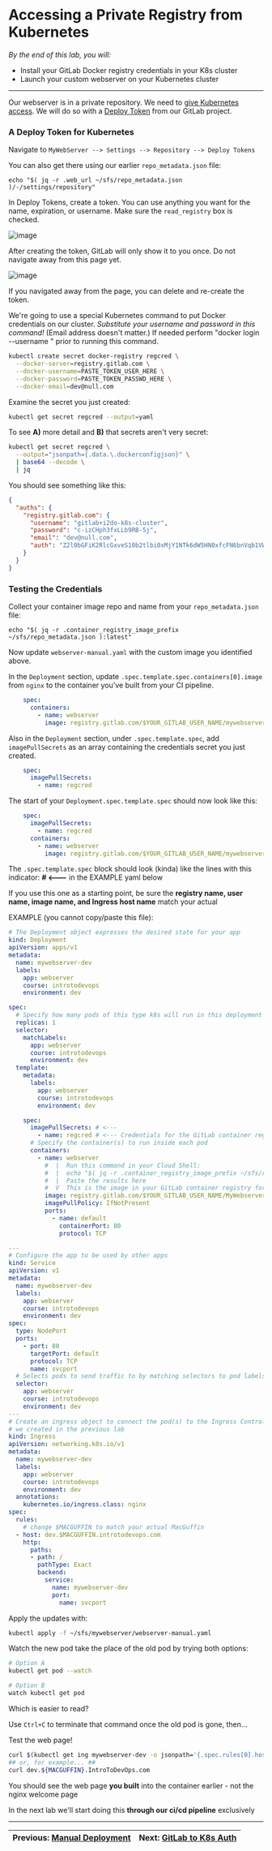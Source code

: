 # Accessing a Private Registry from Kubernetes

*By the end of this lab, you will:*

- Install your GitLab Docker registry credentials in your K8s cluster
- Launch your custom webserver on your Kubernetes cluster

---

Our webserver is in a private repository.  We need to [give Kubernetes access](https://kubernetes.io/docs/tasks/configure-pod-container/pull-image-private-registry/).  We will do so with a [Deploy Token](https://docs.gitlab.com/ee/user/project/deploy_tokens/) from our GitLab project.


### A Deploy Token for Kubernetes

Navigate to `MyWebServer --> Settings --> Repository --> Deploy Tokens`

You can also get there using our earlier `repo_metadata.json` file:

```shell
echo "$( jq -r .web_url ~/sfs/repo_metadata.json )/-/settings/repository"
```

In Deploy Tokens, create a token.  You can use anything you want for the name, expiration, or username.  Make sure the `read_registry` box is checked.

![image](deploy_tokens.png)

After creating the token, GitLab will only show it to you once.  Do not navigate away from this page yet.

![image](token_display.png)

If you navigated away from the page, you can delete and re-create the token.

We're going to use a special Kubernetes command to put Docker credentials on our cluster.  _Substitute your username and password in this command!_  (Email address doesn't matter.) If needed perform "docker login --username <your username>" prior to running this command.

```bash
kubectl create secret docker-registry regcred \
  --docker-server=registry.gitlab.com \
  --docker-username=PASTE_TOKEN_USER_HERE \
  --docker-password=PASTE_TOKEN_PASSWD_HERE \
  --docker-email=dev@null.com
```

Examine the secret you just created:

```bash
kubectl get secret regcred --output=yaml
```

To see **A)** more detail and **B)** that secrets aren't very secret:

```bash
kubectl get secret regcred \
  --output="jsonpath={.data.\.dockerconfigjson}" \
  | base64 --decode \
  | jq
```

You should see something like this:

```json
{
  "auths": {
    "registry.gitlab.com": {
      "username": "gitlab+i2do-k8s-cluster",
      "password": "c-izCHph3fxLLb9RB-5j",
      "email": "dev@null.com",
      "auth": "Z2l0bGFiK2RlcGxveS10b2tlbi0xMjY1NTk6dW5HN0xfcFN6bnVqb1VWemp2WVM="
    }
  }
}
```

### Testing the Credentials

Collect your container image repo and name from your `repo_metadata.json` file:

```shell
echo "$( jq -r .container_registry_image_prefix ~/sfs/repo_metadata.json ):latest"
```

Now update `webserver-manual.yaml` with the custom image you identified above.

In the `Deployment` section, update `.spec.template.spec.containers[0].image` from `nginx` to the container you've built from your CI pipeline.

```yaml
    spec:
      containers:
        - name: webserver
          image: registry.gitlab.com/$YOUR_GITLAB_USER_NAME/mywebserver:latest
```

Also in the `Deployment` section, under `.spec.template.spec`, add `imagePullSecrets` as an array containing the credentials secret you just created.

```yaml
    spec:
      imagePullSecrets:
        - name: regcred
```

The start of your `Deployment.spec.template.spec` should now look like this:

```yaml
    spec:
      imagePullSecrets:
        - name: regcred
      containers:
        - name: webserver
          image: registry.gitlab.com/$YOUR_GITLAB_USER_NAME/mywebserver:latest
```

The `.spec.template.spec` block should look (kinda) like the lines with this indicator: **# <---** in the EXAMPLE yaml below

If you use this one as a starting point, be sure the **registry name, user name, image name, and Ingress host name** match your actual

EXAMPLE (you cannot copy/paste this file):

```yaml
# The Deployment object expresses the desired state for your app
kind: Deployment
apiVersion: apps/v1
metadata:
  name: mywebserver-dev
  labels:
    app: webserver
    course: introtodevops
    environment: dev

spec:
  # Specify how many pods of this type k8s will run in this deployment
  replicas: 1
  selector:
    matchLabels:
      app: webserver
      course: introtodevops
      environment: dev
  template:
    metadata:
      labels:
        app: webserver
        course: introtodevops
        environment: dev

    spec:
      imagePullSecrets: # <---
        - name: regcred # <--- Credentials for the GitLab container registry
      # Specify the container(s) to run inside each pod
      containers:
        - name: webserver
          #  |  Run this command in your Cloud Shell:
          #  |  echo "$( jq -r .container_registry_image_prefix ~/sfs/repo_metadata.json ):latest"
          #  |  Paste the results here
          #  V  This is the image in your GitLab container registry for your webserver repo
          image: registry.gitlab.com/$YOUR_GITLAB_USER_NAME/MyWebserver:latest
          imagePullPolicy: IfNotPresent
          ports:
            - name: default
              containerPort: 80
              protocol: TCP

---
# Configure the app to be used by other apps
kind: Service
apiVersion: v1
metadata:
  name: mywebserver-dev
  labels:
    app: webserver
    course: introtodevops
    environment: dev
spec:
  type: NodePort
  ports:
    - port: 80
      targetPort: default
      protocol: TCP
      name: svcport
  # Selects pods to send traffic to by matching selectors to pod labels
  selector:
    app: webserver
    course: introtodevops
    environment: dev
---
# Create an ingress object to connect the pod(s) to the Ingress Controller
# we created in the previous lab
kind: Ingress
apiVersion: networking.k8s.io/v1
metadata:
  name: mywebserver-dev
  labels:
    app: webserver
    course: introtodevops
    environment: dev
  annotations:
    kubernetes.io/ingress.class: nginx
spec:
  rules:
    # change $MACGUFFIN to match your actual MacGuffin
  - host: dev.$MACGUFFIN.introtodevops.com
    http:
      paths:
      - path: /
        pathType: Exact
        backend:
          service:
            name: mywebserver-dev
            port:
              name: svcport


```

Apply the updates with:

```bash
kubectl apply -f ~/sfs/mywebserver/webserver-manual.yaml
```

Watch the new pod take the place of the old pod by trying both options:

```bash
# Option A
kubectl get pod --watch

# Option B
watch kubectl get pod
```

Which is easier to read?

Use `Ctrl+C` to terminate that command once the old pod is gone, then...

Test the web page!

```bash
curl $(kubectl get ing mywebserver-dev -o jsonpath='{.spec.rules[0].host}')
## or, for example... ##
curl dev.${MACGUFFIN}.IntroToDevOps.com
```

You should see the web page **you built** into the container earlier - not the nginx welcome page

In the next lab we'll start doing this **through our ci/cd pipeline** exclusively

---

| Previous: [Manual Deployment](/labs/06_manual_deployment) | Next: [GitLab to K8s Auth](/labs/08_auth_gitlab_to_kubernetes) |
|---:|:---|
